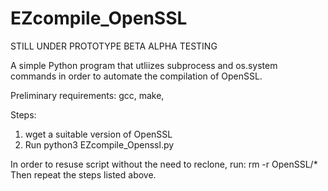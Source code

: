 # EZcompile_OpenSSL
STILL UNDER PROTOTYPE BETA ALPHA TESTING


A simple Python program that utliizes subprocess and os.system commands in order to automate the compilation of OpenSSL.

Preliminary requirements: gcc, make, 

Steps:
1. wget a suitable version of OpenSSL
2. Run python3 EZcompile_Openssl.py

In order to resuse script without the need to reclone, 
run: rm -r OpenSSL/*
Then repeat the steps listed above.
